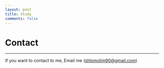 ```yaml
---
layout: post
title: Study
comments: false
---
```



# Contact

---

If you want to contact to me, Email me (shlomolim90@gmail.com)
